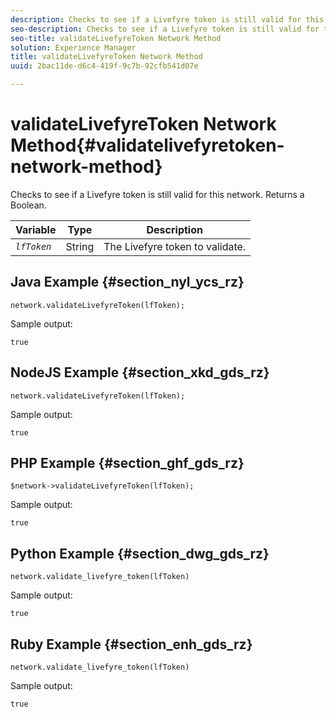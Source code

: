 ```yaml
---
description: Checks to see if a Livefyre token is still valid for this network. Returns a Boolean.
seo-description: Checks to see if a Livefyre token is still valid for this network. Returns a Boolean.
seo-title: validateLivefyreToken Network Method
solution: Experience Manager
title: validateLivefyreToken Network Method
uuid: 2bac11de-d6c4-419f-9c7b-92cfb541d07e

---
```


# validateLivefyreToken Network Method{#validatelivefyretoken-network-method}

Checks to see if a Livefyre token is still valid for this network. Returns a Boolean.

|  Variable  | Type  | Description  |
|---|---|---|
|  *`lfToken`* | String  | The Livefyre token to validate.  |

## Java Example {#section_nyl_ycs_rz}

```
network.validateLivefyreToken(lfToken); 

```

Sample output:

```
true 

```

## NodeJS Example {#section_xkd_gds_rz}

```
network.validateLivefyreToken(lfToken); 

```

Sample output:

```
true 

```

## PHP Example {#section_ghf_gds_rz}

```
$network->validateLivefyreToken(lfToken); 

```

Sample output:

```
true 

```

## Python Example {#section_dwg_gds_rz}

```
network.validate_livefyre_token(lfToken) 

```

Sample output:

```
true 

```

## Ruby Example {#section_enh_gds_rz}

```
network.validate_livefyre_token(lfToken) 

```

Sample output:

```
true 

```

